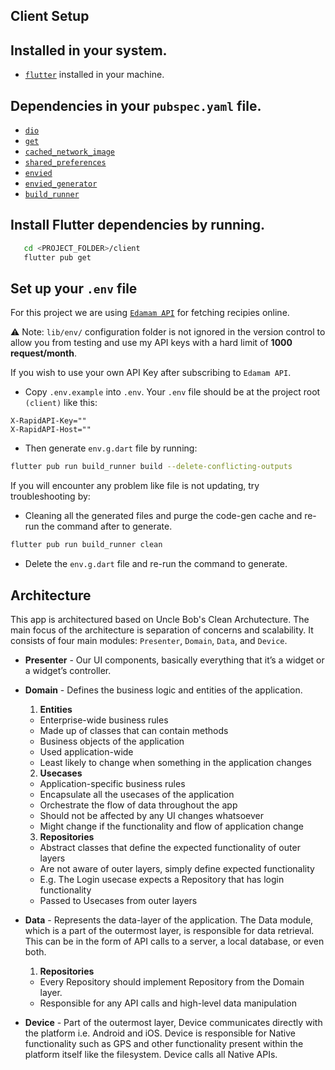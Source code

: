 ## Client Setup

## Installed in your system.

- [`flutter`](https://docs.flutter.dev/get-started/install) installed in your machine.

## Dependencies in your `pubspec.yaml` file.

- [`dio`](https://pub.dev/packages/dio)
- [`get`](https://pub.dev/packages/get)
- [`cached_network_image`](https://pub.dev/packages/cached_network_image)
- [`shared_preferences`](https://pub.dev/packages/shared_preferences)
- [`envied`](https://pub.dev/packages/envied)
- [`envied_generator`](https://pub.dev/packages/envied_generator)
- [`build_runner`](https://pub.dev/packages/build_runner)

## Install Flutter dependencies by running.

```bash
   cd <PROJECT_FOLDER>/client
   flutter pub get
```

## Set up your `.env` file

For this project we are using [`Edamam API`](https://rapidapi.com/edamam/api/recipe-search-and-diet) for fetching recipies online.

:warning: Note: `lib/env/` configuration folder is not ignored in the version control to allow you from testing and use my API keys with a hard limit of **1000 request/month**.

If you wish to use your own API Key after subscribing to `Edamam API`.

- Copy `.env.example` into `.env`. Your `.env` file should be at the project root `(client)` like this:

```
X-RapidAPI-Key=""
X-RapidAPI-Host=""
```

- Then generate `env.g.dart` file by running:

```bash
flutter pub run build_runner build --delete-conflicting-outputs
```

If you will encounter any problem like file is not updating, try troubleshooting by:

- Cleaning all the generated files and purge the code-gen cache and re-run the command after to generate.

```bash
flutter pub run build_runner clean
```

- Delete the `env.g.dart` file and re-run the command to generate.

## Architecture

This app is architectured based on Uncle Bob's Clean Archutecture. The main focus of the architecture is separation of concerns and scalability. It consists of four main modules: `Presenter`, `Domain`, `Data`, and `Device`.

- **Presenter** -
  Our UI components, basically everything that it’s a widget or a widget’s controller.

- **Domain** -
  Defines the business logic and entities of the application.

  1. **Entities**

  - Enterprise-wide business rules
  - Made up of classes that can contain methods
  - Business objects of the application
  - Used application-wide
  - Least likely to change when something in the application changes

  2. **Usecases**

  - Application-specific business rules
  - Encapsulate all the usecases of the application
  - Orchestrate the flow of data throughout the app
  - Should not be affected by any UI changes whatsoever
  - Might change if the functionality and flow of application change

  3. **Repositories**

  - Abstract classes that define the expected functionality of outer layers
  - Are not aware of outer layers, simply define expected functionality
  - E.g. The Login usecase expects a Repository that has login functionality
  - Passed to Usecases from outer layers

- **Data** -
  Represents the data-layer of the application. The Data module, which is a part of the outermost layer, is responsible for data retrieval. This can be in the form of API calls to a server, a local database, or even both.

  1. **Repositories**

  - Every Repository should implement Repository from the Domain layer.
  - Responsible for any API calls and high-level data manipulation

- **Device** -
  Part of the outermost layer, Device communicates directly with the platform i.e. Android and iOS. Device is responsible for Native functionality such as GPS and other functionality present within the platform itself like the filesystem. Device calls all Native APIs.
